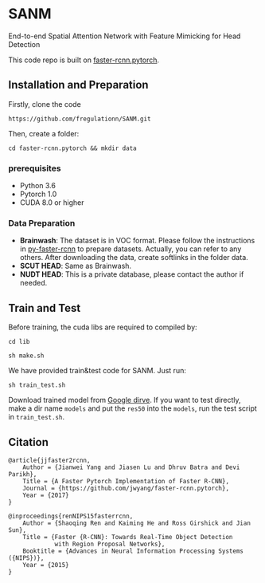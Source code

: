 # SANM
End-to-end Spatial Attention Network with Feature Mimicking for Head Detection



This code repo is built on [faster-rcnn.pytorch](https://github.com/jwyang/faster-rcnn.pytorch). 

## Installation and Preparation

Firstly, clone the code

```
https://github.com/fregulationn/SANM.git
```

Then, create a folder:
```
cd faster-rcnn.pytorch && mkdir data
```

### prerequisites

* Python 3.6
* Pytorch 1.0
* CUDA 8.0 or higher

### Data Preparation

* **Brainwash**: The dataset is in VOC format. Please follow the instructions in [py-faster-rcnn](https://github.com/rbgirshick/py-faster-rcnn#beyond-the-demo-installation-for-training-and-testing-models) to prepare  datasets. Actually, you can refer to any others. After downloading the data, create softlinks in the folder data.
* **SCUT HEAD**:  Same as Brainwash. 
* **NUDT HEAD**:  This is a private database, please contact the author if needed.

## Train and Test
Before training, the cuda libs are required to compiled by:

```
cd lib

sh make.sh

```

We have provided train&test code for SANM. Just run:

```
sh train_test.sh
```

Download trained model from [Google dirve](https://drive.google.com/open?id=1z0UemgZo1-8ZzAu_vRC0_tQ2Cj8Q-nGR). If you want to test directly, make a dir name `models` and put the `res50` into the `models`, run the test script in `train_test.sh`.  


## Citation

    @article{jjfaster2rcnn,
        Author = {Jianwei Yang and Jiasen Lu and Dhruv Batra and Devi Parikh},
        Title = {A Faster Pytorch Implementation of Faster R-CNN},
        Journal = {https://github.com/jwyang/faster-rcnn.pytorch},
        Year = {2017}
    }
    
    @inproceedings{renNIPS15fasterrcnn,
        Author = {Shaoqing Ren and Kaiming He and Ross Girshick and Jian Sun},
        Title = {Faster {R-CNN}: Towards Real-Time Object Detection
                 with Region Proposal Networks},
        Booktitle = {Advances in Neural Information Processing Systems ({NIPS})},
        Year = {2015}
    }
